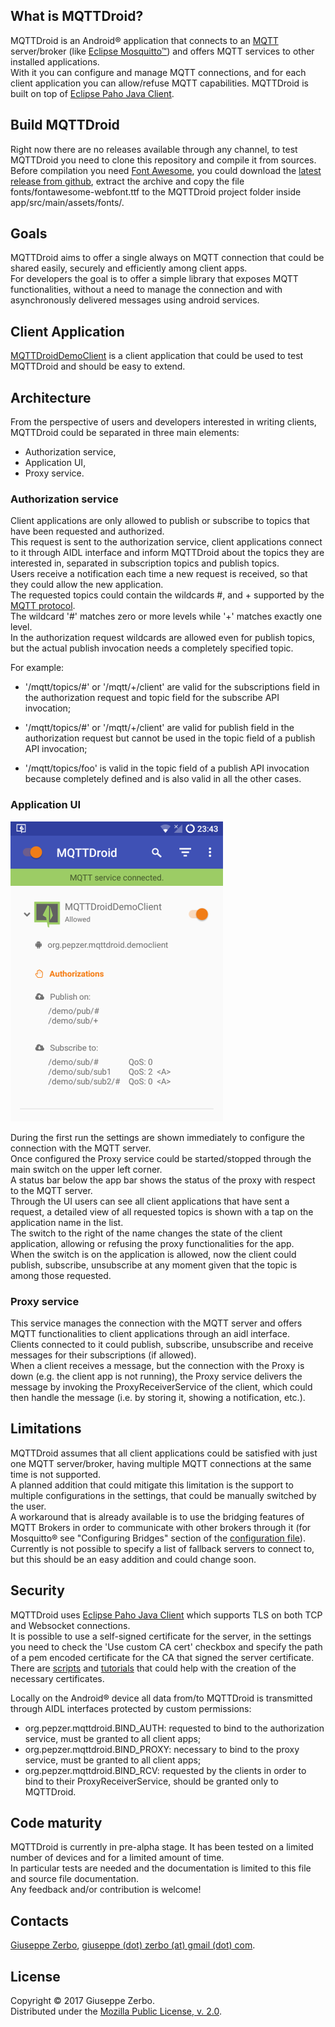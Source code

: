 ## What is MQTTDroid?
 
MQTTDroid is an Android® application that connects to an [MQTT](http://mqtt.org/) server/broker (like [Eclipse Mosquitto™](http://mosquitto.org)) and offers MQTT services to other installed applications.  
With it you can configure and manage MQTT connections, and for each client application you can allow/refuse MQTT capabilities.
MQTTDroid is built on top of [Eclipse Paho Java Client](https://www.eclipse.org/paho/).

## Build MQTTDroid

Right now there are no releases available through any channel, to test MQTTDroid you need to clone this repository and compile it from sources.  
Before compilation you need [Font Awesome](http://fontawesome.io/), you could download the [latest release from github](https://github.com/FortAwesome/Font-Awesome/archive/v4.7.0.zip), extract the archive and copy the file fonts/fontawesome-webfont.ttf to the MQTTDroid project folder inside app/src/main/assets/fonts/.

## Goals

MQTTDroid aims to offer a single always on MQTT connection that could be shared easily, securely and efficiently among client apps.  
For developers the goal is to offer a simple library that exposes MQTT functionalities, without a need to manage the connection and with asynchronously delivered messages using android services.

## Client Application

[MQTTDroidDemoClient](https://github.com/pepzer/MQTTDroidDemoClient) is a client application that could be used to test MQTTDroid and should be easy to extend.

## Architecture

From the perspective of users and developers interested in writing clients, MQTTDroid could be separated in three main elements:

* Authorization service,
* Application UI,
* Proxy service.

### Authorization service

Client applications are only allowed to publish or subscribe to topics that have been requested and authorized.  
This request is sent to the authorization service, client applications connect to it through AIDL interface and inform MQTTDroid about the topics they are interested in, separated in subscription topics and publish topics.  
Users receive a notification each time a new request is received, so that they could allow the new application.  
The requested topics could contain the wildcards #, and + supported by the [MQTT protocol](https://github.com/mqtt/mqtt.github.io/wiki/topic_format).  
The wildcard '#' matches zero or more levels while '+' matches exactly one level.  
In the authorization request wildcards are allowed even for publish topics, but the actual publish invocation needs a completely specified topic.

For example:

 - '/mqtt/topics/#' or '/mqtt/+/client' are valid for the subscriptions field in the authorization request and topic field for the subscribe API invocation;

 - '/mqtt/topics/#' or '/mqtt/+/client' are valid for publish field in the authorization request but cannot be used in the topic field of a publish API invocation;

 - '/mqtt/topics/foo' is valid in the topic field of a publish API invocation because completely defined and is also valid in all the other cases.

### Application UI

![main activity](./doc/screenshots/mqttdroid.png)

During the first run the settings are shown immediately to configure the connection with the MQTT server.  
Once configured the Proxy service could be started/stopped through the main switch on the upper left corner.  
A status bar below the app bar shows the status of the proxy with respect to the MQTT server.  
Through the UI users can see all client applications that have sent a request, a detailed view of all requested topics is shown with a tap on the application name in the list.  
The switch to the right of the name changes the state of the client application, allowing or refusing the proxy functionalities for the app.  
When the switch is on the application is allowed, now the client could publish, subscribe, unsubscribe at any moment given that the topic is among those requested.

### Proxy service

This service manages the connection with the MQTT server and offers MQTT functionalities to client applications through an aidl interface.  
Clients connected to it could publish, subscribe, unsubscribe and receive messages for their subscriptions (if allowed).  
When a client receives a message, but the connection with the Proxy is down (e.g. the client app is not running), the Proxy service delivers the message by invoking the ProxyReceiverService of the client, which could then handle the message (i.e. by storing it, showing a notification, etc.).

## Limitations

MQTTDroid assumes that all client applications could be satisfied with just one MQTT server/broker, having multiple MQTT connections at the same time is not supported.  
A planned addition that could mitigate this limitation is the support to multiple configurations in the settings, that could be manually switched by the user.  
A workaround that is already available is to use the bridging features of MQTT Brokers in order to communicate with other brokers through it (for Mosquitto® see "Configuring Bridges" section of the [configuration file](http://mosquitto.org/man/mosquitto-conf-5.html)).  
Currently is not possible to specify a list of fallback servers to connect to, but this should be an easy addition and could change soon.

## Security

MQTTDroid uses [Eclipse Paho Java Client](https://www.eclipse.org/paho/) which supports TLS on both TCP and Websocket connections.  
It is possible to use a self-signed certificate for the server, in the settings you need to check the 'Use custom CA cert' checkbox and specify the path of a pem encoded certificate for the CA that signed the server certificate.  
There are [scripts](https://github.com/Daplie/nodejs-self-signed-certificate-example/blob/master/make-root-ca-and-certificates.sh) and [tutorials](http://mosquitto.org/man/mosquitto-tls-7.html) that could help with the creation of the necessary certificates.  

Locally on the Android® device all data from/to MQTTDroid is transmitted through AIDL interfaces protected by custom permissions:

- org.pepzer.mqttdroid.BIND_AUTH: requested to bind to the authorization service, must be granted to all client apps;
- org.pepzer.mqttdroid.BIND_PROXY: necessary to bind to the proxy service, must be granted to all client apps;
- org.pepzer.mqttdroid.BIND_RCV: requested by the clients in order to bind to their ProxyReceiverService, should be granted only to MQTTDroid.

## Code maturity

MQTTDroid is currently in pre-alpha stage. It has been tested on a limited number of devices and for a limited amount of time.  
In particular tests are needed and the documentation is limited to this file and source file documentation.  
Any feedback and/or contribution is welcome!

## Contacts

[Giuseppe Zerbo](https://github.com/pepzer), [giuseppe (dot) zerbo (at) gmail (dot) com](mailto:giuseppe.zerbo@gmail.com).

## License

Copyright © 2017 Giuseppe Zerbo.  
Distributed under the [Mozilla Public License, v. 2.0](http://mozilla.org/MPL/2.0/).


